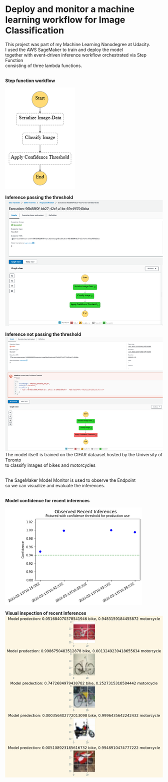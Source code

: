 # Deploy and monitor a machine learning workflow for Image Classification

This project was part of my Machine Learning Nanodegree at Udacity.<br>
I used the AWS SageMaker to train and deploy the model<br>
together with event-driven inference workflow orchestrated via Step Function <br>
consisting of three lambda functions. <br><br>


**Step function workflow**

![Step Function Workflow](lambdas/inference-workflow.png "Step Function Workflow")

**Inference passing the threshold**
![Inference passing the threshold](assets/inference_successful_execution.png "Inference passing threshold")

**Inference not passing the threshold**
![Inference not passing the threshold](assets/inference_execution_not_passing_confidence_threshold.png "Inference not passing the threshold")
<br>
The model itself is trained on the CIFAR dataaset hosted by the University of Toronto<br>
to classify images of bikes and motorcycles

<br>
The SageMaker Model Monitor is used to observe the Endpoint<br>
so we can visualize and evaluate the inferences.<br><br>

**Model confidence for recent inferences**

![Model Confidence for recent Inferences](assets/Confidence_Threshold_Recent_Inferences.png "Model Confidence for recent Inferences")

**Visual inspection of recent inferences**
![Visual Inspection of recent inferences](assets/Visual_Inspection_Recent_Inferences.png "Visual inspection of recent inferences")
